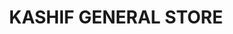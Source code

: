 ---
title: "KASHIF GENERAL STORE"
url: /karachi/kashif-general-store-street-42-house-9-area-36-b-landhi-landhi-town/
shop: general
---